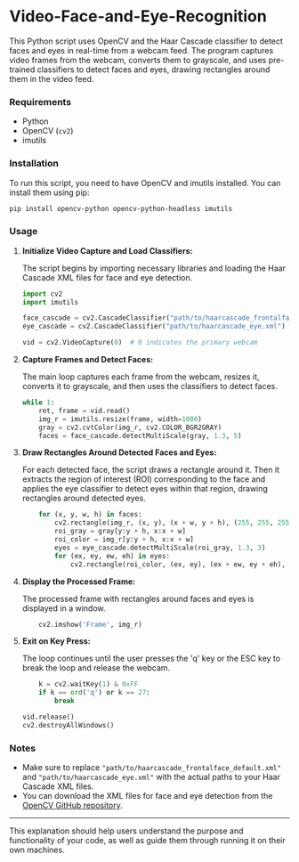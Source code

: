 # Video-Face-and-Eye-Recognition

This Python script uses OpenCV and the Haar Cascade classifier to detect faces and eyes in real-time from a webcam feed. The program captures video frames from the webcam, converts them to grayscale, and uses pre-trained classifiers to detect faces and eyes, drawing rectangles around them in the video feed.

### Requirements

- Python
- OpenCV (`cv2`)
- imutils

### Installation

To run this script, you need to have OpenCV and imutils installed. You can install them using pip:

```bash
pip install opencv-python opencv-python-headless imutils
```

### Usage

1. **Initialize Video Capture and Load Classifiers:**

    The script begins by importing necessary libraries and loading the Haar Cascade XML files for face and eye detection.

    ```python
    import cv2
    import imutils

    face_cascade = cv2.CascadeClassifier("path/to/haarcascade_frontalface_default.xml")
    eye_cascade = cv2.CascadeClassifier("path/to/haarcascade_eye.xml")

    vid = cv2.VideoCapture(0)  # 0 indicates the primary webcam
    ```

2. **Capture Frames and Detect Faces:**

    The main loop captures each frame from the webcam, resizes it, converts it to grayscale, and then uses the classifiers to detect faces.

    ```python
    while 1:
        ret, frame = vid.read()
        img_r = imutils.resize(frame, width=1000)
        gray = cv2.cvtColor(img_r, cv2.COLOR_BGR2GRAY)
        faces = face_cascade.detectMultiScale(gray, 1.3, 5)
    ```

3. **Draw Rectangles Around Detected Faces and Eyes:**

    For each detected face, the script draws a rectangle around it. Then it extracts the region of interest (ROI) corresponding to the face and applies the eye classifier to detect eyes within that region, drawing rectangles around detected eyes.

    ```python
        for (x, y, w, h) in faces:
            cv2.rectangle(img_r, (x, y), (x + w, y + h), (255, 255, 255), 2)
            roi_gray = gray[y:y + h, x:x + w]
            roi_color = img_r[y:y + h, x:x + w]
            eyes = eye_cascade.detectMultiScale(roi_gray, 1.3, 3)
            for (ex, ey, ew, eh) in eyes:
                cv2.rectangle(roi_color, (ex, ey), (ex + ew, ey + eh), (0, 0, 0), 2)
    ```

4. **Display the Processed Frame:**

    The processed frame with rectangles around faces and eyes is displayed in a window.

    ```python
        cv2.imshow('Frame', img_r)
    ```

5. **Exit on Key Press:**

    The loop continues until the user presses the 'q' key or the ESC key to break the loop and release the webcam.

    ```python
        k = cv2.waitKey(1) & 0xFF
        if k == ord('q') or k == 27:
            break

    vid.release()
    cv2.destroyAllWindows()
    ```
    

### Notes

- Make sure to replace `"path/to/haarcascade_frontalface_default.xml"` and `"path/to/haarcascade_eye.xml"` with the actual paths to your Haar Cascade XML files.
- You can download the XML files for face and eye detection from the [OpenCV GitHub repository](https://github.com/opencv/opencv/tree/master/data/haarcascades).

---

This explanation should help users understand the purpose and functionality of your code, as well as guide them through running it on their own machines.
